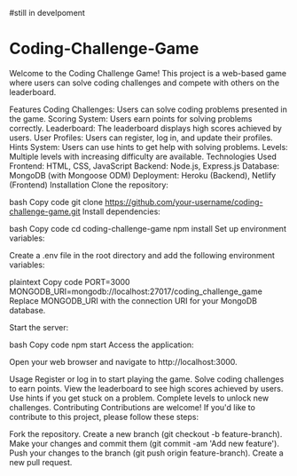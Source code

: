 #still in develpoment
# Coding-Challenge-Game
Welcome to the Coding Challenge Game! This project is a web-based game where users can solve coding challenges and compete with others on the leaderboard.

Features
Coding Challenges: Users can solve coding problems presented in the game.
Scoring System: Users earn points for solving problems correctly.
Leaderboard: The leaderboard displays high scores achieved by users.
User Profiles: Users can register, log in, and update their profiles.
Hints System: Users can use hints to get help with solving problems.
Levels: Multiple levels with increasing difficulty are available.
Technologies Used
Frontend: HTML, CSS, JavaScript
Backend: Node.js, Express.js
Database: MongoDB (with Mongoose ODM)
Deployment: Heroku (Backend), Netlify (Frontend)
Installation
Clone the repository:

bash
Copy code
git clone https://github.com/your-username/coding-challenge-game.git
Install dependencies:

bash
Copy code
cd coding-challenge-game
npm install
Set up environment variables:

Create a .env file in the root directory and add the following environment variables:

plaintext
Copy code
PORT=3000
MONGODB_URI=mongodb://localhost:27017/coding_challenge_game
Replace MONGODB_URI with the connection URI for your MongoDB database.

Start the server:

bash
Copy code
npm start
Access the application:

Open your web browser and navigate to http://localhost:3000.

Usage
Register or log in to start playing the game.
Solve coding challenges to earn points.
View the leaderboard to see high scores achieved by users.
Use hints if you get stuck on a problem.
Complete levels to unlock new challenges.
Contributing
Contributions are welcome! If you'd like to contribute to this project, please follow these steps:

Fork the repository.
Create a new branch (git checkout -b feature-branch).
Make your changes and commit them (git commit -am 'Add new feature').
Push your changes to the branch (git push origin feature-branch).
Create a new pull request.
